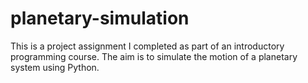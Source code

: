 # planetary-simulation
This is a project assignment I completed as part of an introductory programming course. The aim is to simulate the motion of a planetary system using Python.
